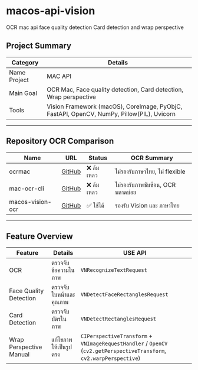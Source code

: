 # macos-api-vision
OCR mac api face quality detection Card detection and wrap perspective

## Project Summary

| Category           | Details                                                                                     |
|--------------------|---------------------------------------------------------------------------------------------|
| Name Project       | MAC API                                                                                     |
| Main Goal          | OCR Mac, Face quality detection, Card detection, Wrap perspective                           |
| Tools              | Vision Framework (macOS), CoreImage, PyObjC, FastAPI, OpenCV, NumPy, Pillow(PIL), Uvicorn |

---

## Repository OCR Comparison

| Name                | URL                                                             | Status     | OCR Summary                                      |
|---------------------|------------------------------------------------------------------|------------|--------------------------------------------------|
| ocrmac              | [GitHub](https://github.com/straussmaximilian/ocrmac)           | ❌ ล้มเหลว | ไม่รองรับภาษาไทย, ไม่ flexible                  |
| mac-ocr-cli         | [GitHub](https://github.com/dielect/mac-ocr-cli)                | ❌ ล้มเหลว | ไม่รองรับภาพซับซ้อน, OCR พลาดบ่อย              |
| macos-vision-ocr    | [GitHub](https://github.com/bytefer/macos-vision-ocr)           | ✅ ใช้ได้  | รองรับ Vision และ ภาษาไทย                       |

---

## Feature Overview

| Feature                 | Details                          | USE API                                                                 |
|-------------------------|----------------------------------|-------------------------------------------------------------------------|
| OCR                    | ตรวจจับข้อความในภาพ             | `VNRecognizeTextRequest`                                                |
| Face Quality Detection | ตรวจจับใบหน้าและคุณภาพ          | `VNDetectFaceRectanglesRequest`                                        |
| Card Detection         | ตรวจจับบัตรในภาพ                 | `VNDetectRectanglesRequest`                                            |
| Wrap Perspective Manual| แก้ไขภาพให้เป็นรูปตรง           | `CIPerspectiveTransform` + `VNImageRequestHandler` / `OpenCV` (`cv2.getPerspectiveTransform`, `cv2.warpPerspective`) |
